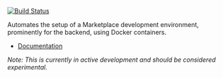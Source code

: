 [![Build Status](https://travis-ci.org/mozilla/wharfie.svg?branch=master)](https://travis-ci.org/mozilla/wharfie)

Automates the setup of a Marketplace development environment, prominently for
the backend, using Docker containers.

* [Documentation](https://marketplace.readthedocs.org)

*Note: This is currently in active development and should be considered experimental.*
